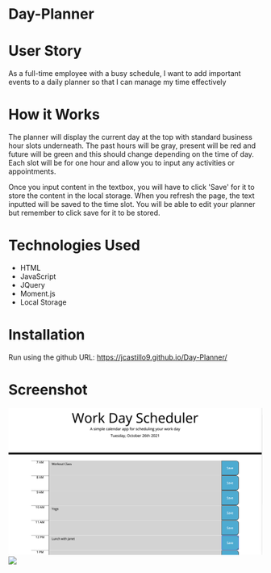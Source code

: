 # Day-Planner

# User Story
As a full-time employee with a busy schedule, I want to add important events to a daily planner so that I can manage my time effectively

# How it Works
The planner will display the current day at the top with standard business hour slots underneath. The past hours will be gray, present will be red and future will be green and this should change depending on the time of day. Each slot will be for one hour and allow you to input any activities or appointments. 

Once you input content in the textbox, you will have to click 'Save' for it to store the content in the local storage.
When you refresh the page, the text inputted will be saved to the time slot. You will be able to edit your planner but remember to click save for it to be stored.  

# Technologies Used
* HTML
* JavaScript
* JQuery
* Moment.js
* Local Storage

# Installation
Run using the github URL: https://jcastillo9.github.io/Day-Planner/

# Screenshot
<img src="Assets/images/screen_shot.png"/>
<img src="Assets/images/screenshot1.png"/>